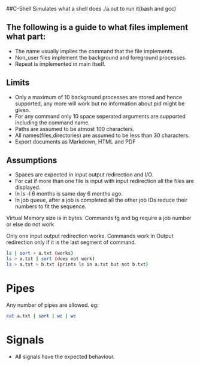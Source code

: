 ##C-Shell
Simulates what a shell does
./a.out to run it(bash and gcc)


## The following is a guide to what files implement what part:

- The name usually implies the command that the file implements.
- Non_user files implement the background and foreground processes.
- Repeat is implemented in main itself. 


## Limits

- Only a maximum of 10 background processes are stored and hence supported, any more will work but no information about pid might be given.
- For any command only 10 space seperated arguments are supported including the command name.
- Paths are assumed to be atmost 100 characters.
- All names(files,directories) are assumed to be less than 30 characters.
- Export documents as Markdown, HTML and PDF

## Assumptions
- Spaces are expected in input output redirection and I/O.
- For cat if more than one file is input with input redirection all the files are displayed.
- In ls -l 6 months is same day 6 months ago.
- In job queue, after a job is completed all the other job IDs reduce their numbers to fit the sequence.

Virtual Memory size is in bytes.
Commands fg and bg require a job number or else do not work

Only one input output redirection works.
Commands work in Output redirection only if it is the last segment of command.
```sh
ls | sort > a.txt (works)
ls > a.txt | sort (does not work)
ls > a.txt > b.txt (prints ls in a.txt but not b.txt)
```
# Pipes
Any number of pipes are allowed.
eg:
```sh
cat a.txt | sort | wc | wc
```

# Signals
- All signals have the expected behaviour.




